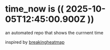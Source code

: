 # time_now is (( 2025-10-05T12:45:00.900Z ))

an automated repo that shows the currnent time

inspired by [breakingheatmap](https://github.com/breakingheatmap/breakingheatmap)